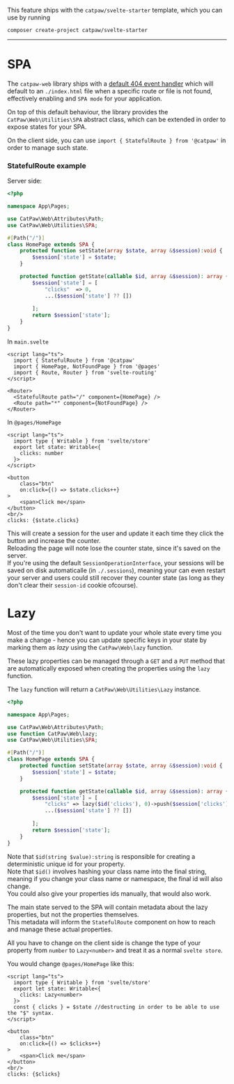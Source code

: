 This feature ships with the `catpaw/svelte-starter` template, which you can use by running<br/>
```
composer create-project catpaw/svelte-starter
```
<hr/>

# SPA

The `catpaw-web` library ships with a [default 404 event handler](./3.WebPathNotFound.md) which will default to an `./index.html` file when a specific route or file is not found, effectively enabling and `SPA mode` for your application.<br/>

On top of this default behaviour, the library provides the `CatPaw\Web\Utilities\SPA` abstract class, which can be extended in order to expose states for your SPA.<br/>

On the client side, you can use `import { StatefulRoute } from '@catpaw'` in order to manage such state.

### StatefulRoute example

Server side:
```php
<?php

namespace App\Pages;

use CatPaw\Web\Attributes\Path;
use CatPaw\Web\Utilities\SPA;

#[Path("/")]
class HomePage extends SPA {
    protected function setState(array $state, array &$session):void {
        $session['state'] = $state;
    }

    protected function getState(callable $id, array &$session): array {
        $session['state'] = [
            "clicks"  => 0,
            ...($session['state'] ?? [])
            
        ];
        return $session['state'];
    }
}
```

In `main.svelte`
```svelte
<script lang="ts">
  import { StatefulRoute } from '@catpaw'
  import { HomePage, NotFoundPage } from '@pages'
  import { Route, Router } from 'svelte-routing'
</script>

<Router>
  <StatefulRoute path="/" component={HomePage} />
  <Route path="*" component={NotFoundPage} />
</Router>
```

In `@pages/HomePage`
```svelte
<script lang="ts">
  import type { Writable } from 'svelte/store'
  export let state: Writable<{
    clicks: number
  }>
</script>

<button
    class="btn"
    on:click={() => $state.clicks++}
>
    <span>Click me</span>
</button>
<br/>
clicks: {$state.clicks}
```

This will create a session for the user and update it each time they click the button and increase the counter.<br/>
Reloading the page will note lose the counter state, since it's saved on the server.<br/>
If you're using the default `SessionOperationInterface`, your sessions will be saved on disk automaticalle (in `./.sessions`), meaning your can even restart your server and users could still recover they counter state (as long as they don't clear their `session-id` cookie ofcourse).

# Lazy

Most of the time you don't want to update your whole state every time you make a change - hence you can update specific keys in your state by marking them as _lazy_ using the `CatPaw\Web\lazy` function.

These lazy properties can be managed through a `GET` and a `PUT` method  that are automatically exposed when creating the properties using the `lazy` function.

The `lazy` function will return a `CatPaw\Web\Utilities\Lazy` instance.

```php
<?php

namespace App\Pages;

use CatPaw\Web\Attributes\Path;
use function CatPaw\Web\lazy;
use CatPaw\Web\Utilities\SPA;

#[Path("/")]
class HomePage extends SPA {
    protected function setState(array $state, array &$session):void {
        $session['state'] = $state;
    }

    protected function getState(callable $id, array &$session): array {
        $session['state'] = [
            "clicks" => lazy($id('clicks'), 0)->push($session['clicks'])->build(),
            ...($session['state'] ?? [])
            
        ];
        return $session['state'];
    }
}
```

Note that `$id(string $value):string` is responsible for creating a deterministic unique id for your property.<br/>
Note that `$id()` involves hashing your class name into the final string, meaning if you change your class name or namespace, the final id will also change.<br/>
You could also give your properties ids manually, that would also work.<br/>

The main state served to the SPA will contain metadata about the lazy properties, but not the properties themselves.<br/>
This metadata will inform the `StatefulRoute` component on how to reach and manage these actual properties.

All you have to change on the client side is change the type of your property from `number` to `Lazy<number>` and treat it as a normal `svelte store`.

You would change `@pages/HomePage` like this:
```svelte
<script lang="ts">
  import type { Writable } from 'svelte/store'
  export let state: Writable<{
    clicks: Lazy<number>
  }>
  const { clicks } = $state //destructing in order to be able to use the "$" syntax.
</script>

<button
    class="btn"
    on:click={() => $clicks++}
>
    <span>Click me</span>
</button>
<br/>
clicks: {$clicks}
```
